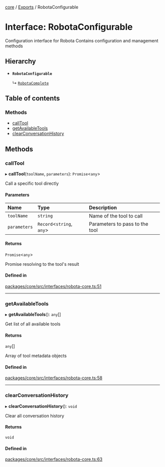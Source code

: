 <!-- 
 ⚠️  AUTO-GENERATED FILE - DO NOT EDIT MANUALLY
 This file is automatically generated by scripts/docs-generator.js
 To make changes, edit the source TypeScript files or update the generator script
-->

[core](../../) / [Exports](../modules) / RobotaConfigurable

# Interface: RobotaConfigurable

Configuration interface for Robota
Contains configuration and management methods

## Hierarchy

- **`RobotaConfigurable`**

  ↳ [`RobotaComplete`](RobotaComplete)

## Table of contents

### Methods

- [callTool](RobotaConfigurable#calltool)
- [getAvailableTools](RobotaConfigurable#getavailabletools)
- [clearConversationHistory](RobotaConfigurable#clearconversationhistory)

## Methods

### callTool

▸ **callTool**(`toolName`, `parameters`): `Promise`\<`any`\>

Call a specific tool directly

#### Parameters

| Name | Type | Description |
| :------ | :------ | :------ |
| `toolName` | `string` | Name of the tool to call |
| `parameters` | `Record`\<`string`, `any`\> | Parameters to pass to the tool |

#### Returns

`Promise`\<`any`\>

Promise resolving to the tool's result

#### Defined in

[packages/core/src/interfaces/robota-core.ts:51](https://github.com/woojubb/robota/blob/1ae72636f35020494944759b72aa4c496406f035/packages/core/src/interfaces/robota-core.ts#L51)

___

### getAvailableTools

▸ **getAvailableTools**(): `any`[]

Get list of all available tools

#### Returns

`any`[]

Array of tool metadata objects

#### Defined in

[packages/core/src/interfaces/robota-core.ts:58](https://github.com/woojubb/robota/blob/1ae72636f35020494944759b72aa4c496406f035/packages/core/src/interfaces/robota-core.ts#L58)

___

### clearConversationHistory

▸ **clearConversationHistory**(): `void`

Clear all conversation history

#### Returns

`void`

#### Defined in

[packages/core/src/interfaces/robota-core.ts:63](https://github.com/woojubb/robota/blob/1ae72636f35020494944759b72aa4c496406f035/packages/core/src/interfaces/robota-core.ts#L63)

